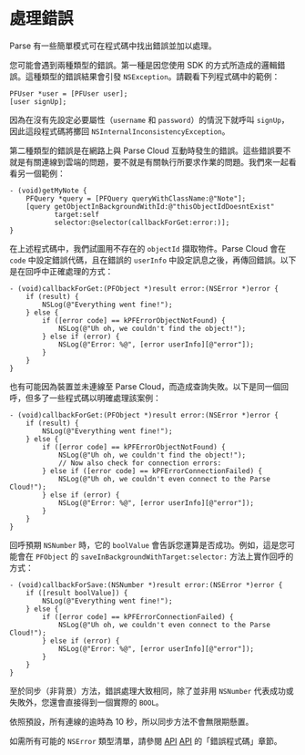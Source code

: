 # 處理錯誤

Parse 有一些簡單模式可在程式碼中找出錯誤並加以處理。

您可能會遇到兩種類型的錯誤。第一種是因您使用 SDK 的方式所造成的邏輯錯誤。這種類型的錯誤結果會引發 `NSException`。請觀看下列程式碼中的範例：

```objc
PFUser *user = [PFUser user];
[user signUp];
```

因為在沒有先設定必要屬性（`username` 和 `password`）的情況下就呼叫 `signUp`，因此這段程式碼將擲回 `NSInternalInconsistencyException`。

第二種類型的錯誤是在網路上與 Parse Cloud 互動時發生的錯誤。這些錯誤要不就是有關連線到雲端的問題，要不就是有關執行所要求作業的問題。我們來一起看看另一個範例：

```objc
- (void)getMyNote {
    PFQuery *query = [PFQuery queryWithClassName:@"Note"];
    [query getObjectInBackgroundWithId:@"thisObjectIdDoesntExist"
           target:self 
           selector:@selector(callbackForGet:error:)];
}
```

在上述程式碼中，我們試圖用不存在的 `objectId` 擷取物件。Parse Cloud 會在 `code` 中設定錯誤代碼，且在錯誤的 `userInfo` 中設定訊息之後，再傳回錯誤。以下是在回呼中正確處理的方式：

```objc
- (void)callbackForGet:(PFObject *)result error:(NSError *)error {
    if (result) {
        NSLog(@"Everything went fine!");
    } else {
        if ([error code] == kPFErrorObjectNotFound) {
            NSLog(@"Uh oh, we couldn't find the object!");
        } else if (error) {
            NSLog(@"Error: %@", [error userInfo][@"error"]);
        }
    }
}
```

也有可能因為裝置並未連線至 Parse Cloud，而造成查詢失敗。以下是同一個回呼，但多了一些程式碼以明確處理該案例：

```objc
- (void)callbackForGet:(PFObject *)result error:(NSError *)error {
    if (result) {
        NSLog(@"Everything went fine!");
    } else {
        if ([error code] == kPFErrorObjectNotFound) {
            NSLog(@"Uh oh, we couldn't find the object!");
            // Now also check for connection errors:
        } else if ([error code] == kPFErrorConnectionFailed) {
            NSLog(@"Uh oh, we couldn't even connect to the Parse Cloud!");
        } else if (error) {
            NSLog(@"Error: %@", [error userInfo][@"error"]);
        }
    }
}
```

回呼預期 `NSNumber` 時，它的 `boolValue` 會告訴您運算是否成功。例如，這是您可能會在 `PFObject` 的 `saveInBackgroundWithTarget:selector:` 方法上實作回呼的方式：

```objc
- (void)callbackForSave:(NSNumber *)result error:(NSError *)error {
    if ([result boolValue]) {
        NSLog(@"Everything went fine!");
    } else {
        if ([error code] == kPFErrorConnectionFailed) {
            NSLog(@"Uh oh, we couldn't even connect to the Parse Cloud!");
        } else if (error) {
            NSLog(@"Error: %@", [error userInfo][@"error"]);
        }
    }
}
```

至於同步（非背景）方法，錯誤處理大致相同，除了並非用 `NSNumber` 代表成功或失敗外，您還會直接得到一個實際的 `BOOL`。

依照預設，所有連線的逾時為 10 秒，所以同步方法不會無限期懸置。

如需所有可能的 `NSError` 類型清單，請參閱 [API](/docs/ios) [API](/docs/osx) 的「錯誤程式碼」章節。
